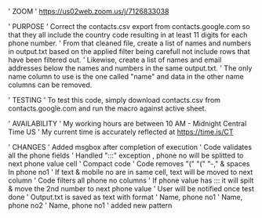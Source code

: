 ' ZOOM
' https://us02web.zoom.us/j/7126833038

' PURPOSE
' Correct the contacts.csv export from contacts.google.com so that they all include the country code resulting in at least 11 digits for each phone number.
' From that cleaned file, create a list of names and numbers in output.txt based on the applied filter being carefull not include rows that have been filtered out.
' Likewise, create a list of names and email addresses below the names and numbers in the same output.txt.
' The only name column to use is the one called "name" and data in the other name columns can be removed.

' TESTING
' To test this code, simply download contacts.csv from contacts.google.com and run the macro against active sheet.

' AVAILABILITY
' My working hours are between 10 AM - Midnight Central Time US
' My current time is accurately reflected at https://time.is/CT

' CHANGES
' Added msgbox after completion of execution
' Code validates all the  phone fields
' Handled ":::"  exception , phone no will be splitted to next phone value cell 
' Compact code
' Code removes "("   "("   "-," & spaces In phone no1
' If  text & mobile no are  in same cell, text will be moved to next column
' Code filters all phone  no columns
' If phone value has ::: it will spilt & move the 2nd number to next phone value
' User will be notified once test done
' Output.txt is saved as text with format
' Name, phone no1
' Name, phone no2
' Name, phone no1
' added new pattern
